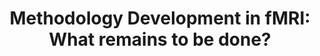 ---
title: "Methodology Development in fMRI: What remains to be done?"
project_id: 
date: 
conference_id: ""
presenters:
   - peter_bandettini
summary: "<p>Third International Symposium on Cognitive Neuroscience, Hong Kong, China</p>"
file: /assets/presentations/T151.ppt
filename: T151.ppt
layout: presentation
---